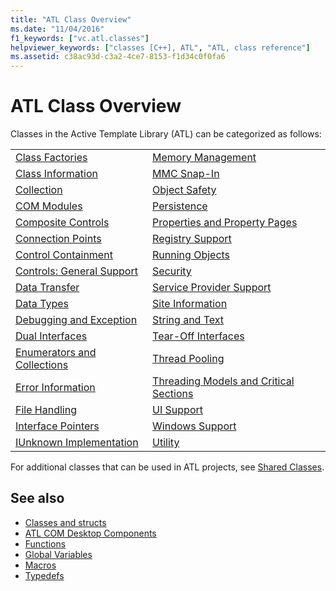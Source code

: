 ```yaml
---
title: "ATL Class Overview"
ms.date: "11/04/2016"
f1_keywords: ["vc.atl.classes"]
helpviewer_keywords: ["classes [C++], ATL", "ATL, class reference"]
ms.assetid: c38ac93d-c3a2-4ce7-8153-f1d34c0f0fa6
---
```

# ATL Class Overview

Classes in the Active Template Library (ATL) can be categorized as follows:

|||
|-|-|
|[Class Factories](../atl/class-factories-classes.md)|[Memory Management](../atl/memory-management-classes.md)|
|[Class Information](../atl/class-information-classes.md)|[MMC Snap-In](../atl/mmc-snap-in-classes.md)|
|[Collection](../atl/collection-classes.md)|[Object Safety](../atl/object-safety-classes.md)|
|[COM Modules](../atl/com-modules-classes.md)|[Persistence](../atl/persistence-classes.md)|
|[Composite Controls](../atl/composite-controls-classes.md)|[Properties and Property Pages](../atl/properties-and-property-pages-classes.md)|
|[Connection Points](../atl/connection-points-classes.md)|[Registry Support](../atl/registry-support-classes.md)|
|[Control Containment](../atl/control-containment-classes.md)|[Running Objects](../atl/running-objects-classes.md)|
|[Controls: General Support](../atl/controls-general-support-classes.md)|[Security](../atl/security-classes.md)|
|[Data Transfer](../atl/data-transfer-classes.md)|[Service Provider Support](../atl/service-provider-support-classes.md)|
|[Data Types](../atl/data-types-classes.md)|[Site Information](../atl/site-information-classes.md)|
|[Debugging and Exception](../atl/debugging-and-exceptions-classes.md)|[String and Text](../atl/string-and-text-classes.md)|
|[Dual Interfaces](../atl/dual-interfaces-classes.md)|[Tear-Off Interfaces](../atl/tear-off-interfaces-classes.md)|
|[Enumerators and Collections](../atl/enumerators-and-collections-classes.md)|[Thread Pooling](../atl/thread-pooling-classes.md)|
|[Error Information](../atl/error-information-classes.md)|[Threading Models and Critical Sections](../atl/threading-models-and-critical-sections-classes.md)|
|[File Handling](../atl/file-handling-classes.md)|[UI Support](../atl/ui-support-classes.md)|
|[Interface Pointers](../atl/interface-pointers-classes.md)|[Windows Support](../atl/windows-support-classes.md)|
|[IUnknown Implementation](../atl/iunknown-implementation-classes.md)|[Utility](../atl/utility-classes.md)|

For additional classes that can be used in ATL projects, see [Shared Classes](../atl-mfc-shared/atl-mfc-shared-classes.md).

## See also

- [Classes and structs](../atl/reference/atl-classes.md)
- [ATL COM Desktop Components](../atl/atl-com-desktop-components.md)
- [Functions](../atl/reference/atl-functions.md)
- [Global Variables](../atl/reference/atl-global-variables.md)
- [Macros](../atl/reference/atl-macros.md)
- [Typedefs](../atl/reference/atl-typedefs.md)
